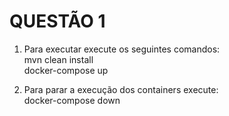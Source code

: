 # QUESTÃO 1

1. Para executar execute os seguintes comandos:  
  mvn clean install  
  docker-compose up  

2. Para parar a execução dos containers execute:  
  docker-compose down